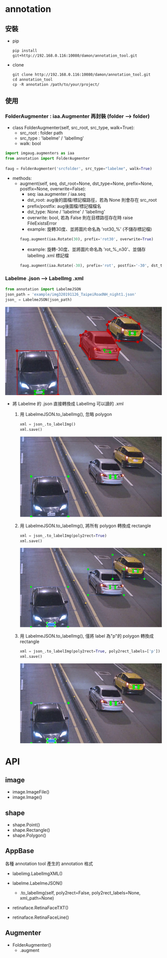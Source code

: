 # annotation
## 安裝
- pip
    ```shell
    pip install git+http://192.168.0.116:10080/damon/annotation_tool.git
    ```

- clone
    ```shell
    git clone http://192.168.0.116:10080/damon/annotation_tool.git
    cd annotation_tool
    cp -R annotation /path/to/your/project/
    ```

## 使用

### FolderAugmenter : iaa.Augmenter 再封裝 (folder --> folder)
- class FolderAugmenter(self, src_root, src_type, walk=True):
  - src_root : folder path
  - src_type : 'labelme' / 'labelImg'
  - walk: bool

```python
import imgaug.augmenters as iaa
from annotation import FolderAugmenter

faug = FolderAugmenter('srcfolder', src_type="labelme", walk=True)
```
- methods:
  - augment(self, seq, dst_root=None, dst_type=None, prefix=None, postfix=None, overwrite=False):
    - seq: iaa.augmenter / iaa.seq
    - dst_root: aug後的圖檔/標記檔路徑，若為 None 則會存在 src_root
    - prefix/postfix: aug後圖檔/標記檔檔名
    - dst_type: None / 'labelme' / 'labelImg'
    - overwrite: bool, 若為 False 則在目標路徑存在時 raise FileExistsError
    - example: 旋轉30度、並將圖片命名為 'rot30_%' (不儲存標記檔)
    ```python
    faug.augment(iaa.Rotate(30), prefix='rot30', overwrite=True)
    ```
    - example: 旋轉-30度、並將圖片命名為 'rot_%_n30'、並儲存 labelImg .xml 標記檔
    ```python
    faug.augment(iaa.Rotate(-30), prefix='rot', postfix='-30', dst_type='labelImg', overwrite=True))
    ```

### Labelme .json --> LabelImg .xml
```python
from annotation import LabelmeJSON
json_path = 'example/img320191126_TaipeiRoadNH_night1.json'
json_ = LabelmeJSON(json_path)
```
![image](example/sample_labelme%20.png)
- 將 Labelme 的 .json 直接轉換成 LabelImg 可以讀的 .xml
    1. 用 LabelmeJSON.to_labelImg(), 忽略 polygon
        ```python
        xml = json_.to_labelImg()
        xml.save()
        ```
        ![image](example/sample_xml1.png)

    2. 用 LabelmeJSON.to_labelImg(), 將所有 polygon 轉換成  rectangle
        ```python
        xml = json_.to_labelImg(poly2rect=True)
        xml.save()
        ```
        ![image](example/sample_xml2.png)
    
    3. 用 LabelmeJSON.to_labelImg(), 僅將 label 為"p"的 polygon 轉換成  rectangle
        ```python
        xml = json_.to_labelImg(poly2rect=True, poly2rect_labels=['p'])
        xml.save()
        ```
        ![image](example/sample_xml3.png)


# API
## image
- image.ImageFile()
- image.Image()

## shape
- shape.Point()
- shape.Rectangle()
- shape.Polygon()

## AppBase
各種 annotation tool 產生的 annotation 格式
- labelimg.LabelImgXML()
- labelme.LabelmeJSON()
  - .to_labelImg(self, poly2rect=False, poly2rect_labels=None, xml_path=None)
  
- retinaface.RetinaFaceTXT()
- retinaface.RetinaFaceLine()

## Augmenter
- FolderAugmenter()
  - .augment